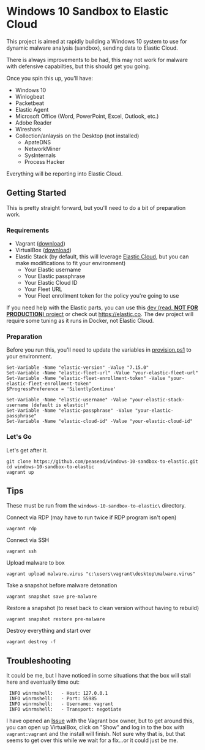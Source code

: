 # Windows 10 Sandbox to Elastic Cloud

This project is aimed at rapidly building a Windows 10 system to use for dynamic malware analysis (sandbox), sending data to Elastic Cloud.

There is always improvements to be had, this may not work for malware with defensive capabilties, but this should get you going. 

Once you spin this up, you'll have:

* Windows 10
* Winlogbeat
* Packetbeat
* Elastic Agent
* Microsoft Office (Word, PowerPoint, Excel, Outlook, etc.)
* Adobe Reader
* Wireshark
* Collection/anlaysis on the Desktop (not installed)
  * ApateDNS
  * NetworkMiner
  * SysInternals
  * Process Hacker

Everything will be reporting into Elastic Cloud.

## Getting Started

This is pretty straight forward, but you'll need to do a bit of preparation work.

### Requirements

- Vagrant ([download](https://www.vagrantup.com/downloads))
- VirtualBox ([download](https://www.virtualbox.org/wiki/Downloads))
- Elastic Stack (by default, this will leverage [Elastic Cloud](https://cloud.elastic.co), but you can make modifications to fit your environment)
  - Your Elastic username
  - Your Elastic passphrase
  - Your Elastic Cloud ID
  - Your Fleet URL
  - Your Fleet enrollment token for the policy you're going to use

If you need help with the Elastic parts, you can use this [dev (read, **NOT FOR PRODUCTION**) project](https://github.com/peasead/elastic-container) or check out https://elastic.co. The dev project will require some tuning as it runs in Docker, not Elastic Cloud.

### Preparation

Before you run this, you'll need to update the variables in [provision.ps1](provision.ps1) to your environment.

```
Set-Variable -Name "elastic-version" -Value "7.15.0" 
Set-Variable -Name "elastic-fleet-url" -Value "your-elastic-fleet-url"
Set-Variable -Name "elastic-fleet-enrollment-token" -Value "your-elastic-fleet-enrollment-token"
$ProgressPreference = 'SilentlyContinue'

Set-Variable -Name "elastic-username" -Value "your-elastic-stack-username (default is elastic)"
Set-Variable -Name "elastic-passphrase" -Value "your-elastic-passphrase"
Set-Variable -Name "elastic-cloud-id" -Value "your-elastic-cloud-id"
```

### Let's Go

Let's get after it.

```
git clone https://github.com/peasead/windows-10-sandbox-to-elastic.git
cd windows-10-sandbox-to-elastic
vagrant up
```

## Tips

These must be run from the `windows-10-sandbox-to-elastic\` directory.

Connect via RDP (may  have to run twice if RDP program isn't open)
```
vagrant rdp
```

Connect via SSH
```
vagrant ssh
```

Upload malware to box
```
vagrant upload malware.virus "c:\users\vagrant\desktop\malware.virus"
```

Take a snapshot before malware detonation
```
vagrant snapshot save pre-malware
```

Restore a snapshot (to reset back to clean version without having to rebuild)
```
vagrant snapshot restore pre-malware
```

Destroy everything and start over
```
vagrant destroy -f
```

## Troubleshooting

It could be me, but I have noticed in some situations that the box will stall here and eventually time out:

```
 INFO winrmshell:   - Host: 127.0.0.1
 INFO winrmshell:   - Port: 55985
 INFO winrmshell:   - Username: vagrant
 INFO winrmshell:   - Transport: negotiate
 ```

I have opened an [Issue](https://github.com/gusztavvargadr/packer/issues/276) with the Vagrant box owner, but to get around this, you can open up VirtualBox, click on "Show" and log in to the box with `vagrant:vagrant` and the install will finish. Not sure why that is, but that seems to get over this while we wait for a fix...or it could just be me.